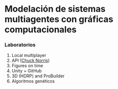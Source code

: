 # Modelación de sistemas multiagentes con gráficas computacionales

### Laboratorios
1. Local multiplayer
2. API ([Chuck Norris](https://api.chucknorris.io))
3. Figures on time
4. Unity + GitHub
5. 3D (HDRP) and ProBuilder
6. Algoritmos genéticos
